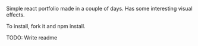 Simple react portfolio made in a couple of days. Has some interesting visual effects. 

To install, fork it and npm install.

TODO:
Write readme
